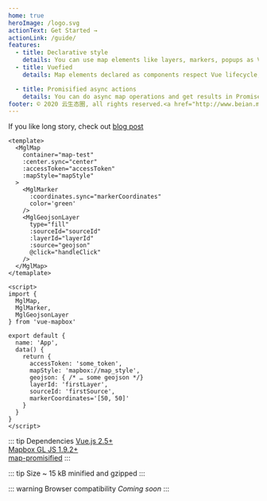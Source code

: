 ```yaml
---
home: true
heroImage: /logo.svg
actionText: Get Started →
actionLink: /guide/
features:
  - title: Declarative style
    details: You can use map elements like layers, markers, popups as Vue components and control them via synchronized props
  - title: Vuefied
    details: Map elements declared as components respect Vue lifecycle, emit map events like Vue events and can be used in OOP-style

  - title: Promisified async actions
    details: You can do async map operations and get results in Promise without messing with map events and figuring out what action cause it
footer: © 2020 云生态圈, all rights reserved.<a href="http://www.beian.miit.gov.cn/" target="_blank">ICP证：鄂B2-20190047</a><a><img src="http://oss-smaryun-new.oss-cn-beijing.aliyuncs.com/images/police_icon.png" style="height:18px;">鄂公网安备 42018502000503号</a><a href="http://wljg.scjgj.wuhan.gov.cn:80/whwjww/indexquery/indexqueryAction!dizviewjk.dhtml?webId=2ec48b653aa55ca194b9df62cc4e45fe" target="_blank"><img src="http://oss-smaryun-new.oss-cn-beijing.aliyuncs.com/images/govIcon.gif" style="height:20px;" title="武汉网监电子标识">工商电子标识</a>
---
```


If you like long story, check out [blog post](https://soal.red/reasoning-behind-vue-mapbox/)

```vue
<template>
  <MglMap
    container="map-test"
    :center.sync="center"
    :accessToken="accessToken"
    :mapStyle="mapStyle"
  >
    <MglMarker
      :coordinates.sync="markerCoordinates"
      color='green'
    />
    <MglGeojsonLayer
      type="fill"
      :sourceId="sourceId"
      :layerId="layerId"
      :source="geojson"
      @click="handleClick"
    />
  </MglMap>
</temaplate>

<script>
import {
  MglMap,
  MglMarker,
  MglGeojsonLayer
} from 'vue-mapbox'

export default {
  name: 'App',
  data() {
    return {
      accessToken: 'some_token',
      mapStyle: 'mapbox://map_style',
      geojson: { /* … some geojson */}
      layerId: 'firstLayer',
      sourceId: 'firstSource',
      markerCoordinates='[50, 50]'
    }
  }
}
</script>
```

::: tip Dependencies
[Vue.js 2.5+](https://github.com/vuejs/vue)  
[Mapbox GL JS 1.9.2+](https://github.com/mapbox/mapbox-gl-js)  
[map-promisified](https://github.com/soal/map-promisified)
:::

::: tip Size
~ 15 kB minified and gzipped
:::

::: warning Browser compatibility
_Coming soon_
:::
